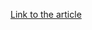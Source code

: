[Link to the article](https://blog.cloudflare.com/madeyoureset-an-http-2-vulnerability-thwarted-by-rapid-reset-mitigations/)
